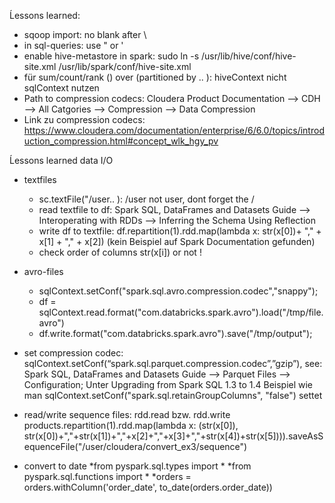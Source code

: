 Ĺessons learned:
* sqoop import: no blank after \
* in sql-queries: use " or '
* enable hive-metastore in spark: sudo ln -s /usr/lib/hive/conf/hive-site.xml /usr/lib/spark/conf/hive-site.xml
* für sum/count/rank () over (partitioned by .. ): hiveContext nicht sqlContext nutzen
* Path to compression codecs: Cloudera Product Documentation --> CDH --> All Catgories --> Compression --> Data Compression 
* Link zu compression codecs: https://www.cloudera.com/documentation/enterprise/6/6.0/topics/introduction_compression.html#concept_wlk_hgy_pv


Ĺessons learned data I/O


* textfiles
    * sc.textFile("/user.. ): /user not user, dont forget the / 
    * read textfile to df: Spark SQL, DataFrames and Datasets Guide --> Interoperating with RDDs --> Inferring the Schema Using Reflection
    * write df to textfile: df.repartition(1).rdd.map(lambda x: str(x[0])+ "," + x[1] + "," + x[2]) (kein Beispiel auf Spark Documentation gefunden)
    * check order of columns str(x[i]) or not !


* avro-files
    * sqlContext.setConf("spark.sql.avro.compression.codec","snappy");
    * df = sqlContext.read.format("com.databricks.spark.avro").load("/tmp/file.avro")
    * df.write.format("com.databricks.spark.avro").save("/tmp/output");


* set compression codec:  sqlContext.setConf(“spark.sql.parquet.compression.codec”,”gzip”), see: Spark SQL, DataFrames and Datasets Guide --> Parquet Files --> Configuration; Unter Upgrading from Spark SQL 1.3 to 1.4 Beispiel wie man sqlContext.setConf("spark.sql.retainGroupColumns", "false") settet

* read/write sequence files: rdd.read bzw. rdd.write  products.repartition(1).rdd.map(lambda x:  (str(x[0]), str(x[0])+","+str(x[1])+","+x[2]+","+x[3]+","+str(x[4])+str(x[5]))).saveAsSequenceFile("/user/cloudera/convert_ex3/sequence")

* convert to date
    *from pyspark.sql.types import * 
    *from pyspark.sql.functions import *
    *orders = orders.withColumn('order_date', to_date(orders.order_date))
